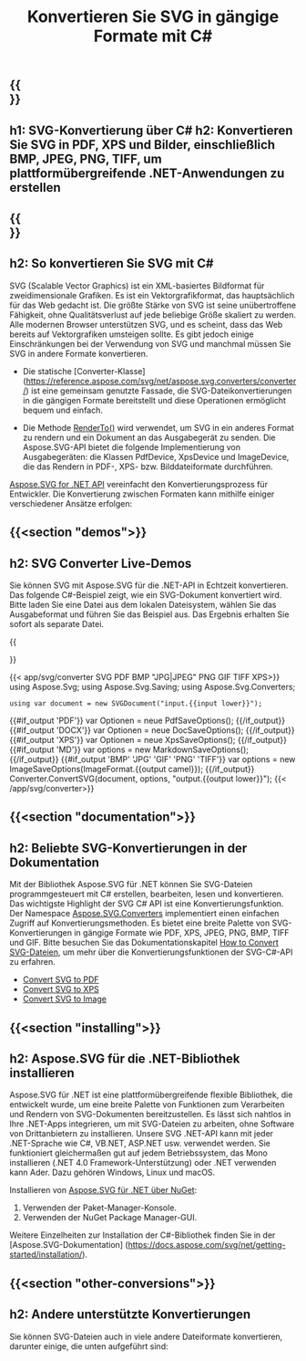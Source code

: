 ﻿---
translation: true
template: Vorlage.md
title: Konvertieren Sie SVG in gängige Formate mit C#
url: /net/conversion/
description: Konvertieren Sie SVG in PDF, XPS und Bilder mit wenigen Zeilen C#-Code über die .NET-Bibliothek.
---

{{<section banner>}}
---
h1: SVG-Konvertierung über C#
h2: Konvertieren Sie SVG in PDF, XPS und Bilder, einschließlich BMP, JPEG, PNG, TIFF, um plattformübergreifende .NET-Anwendungen zu erstellen
---

{{<section overview>}}
---
h2: So konvertieren Sie SVG mit C#
---

SVG (Scalable Vector Graphics) ist ein XML-basiertes Bildformat für zweidimensionale Grafiken. Es ist ein Vektorgrafikformat, das hauptsächlich für das Web gedacht ist. Die größte Stärke von SVG ist seine unübertroffene Fähigkeit, ohne Qualitätsverlust auf jede beliebige Größe skaliert zu werden. Alle modernen Browser unterstützen SVG, und es scheint, dass das Web bereits auf Vektorgrafiken umsteigen sollte. Es gibt jedoch einige Einschränkungen bei der Verwendung von SVG und manchmal müssen Sie SVG in andere Formate konvertieren.
 
 - Die statische [Converter-Klasse] (https://reference.aspose.com/svg/net/aspose.svg.converters/converter/) ist eine gemeinsam genutzte Fassade, die SVG-Dateikonvertierungen in die gängigen Formate bereitstellt und diese Operationen ermöglicht bequem und einfach.

 - Die Methode [RenderTo()](https://reference.aspose.com/svg/net/aspose.svg/svgdocument/renderto/) wird verwendet, um SVG in ein anderes Format zu rendern und ein Dokument an das Ausgabegerät zu senden. Die Aspose.SVG-API bietet die folgende Implementierung von Ausgabegeräten: die Klassen PdfDevice, XpsDevice und ImageDevice, die das Rendern in PDF-, XPS- bzw. Bilddateiformate durchführen.

<a href="https://products.aspose.com/svg/net/" target="_blank">Aspose.SVG for .NET API</a> vereinfacht den Konvertierungsprozess für Entwickler. Die Konvertierung zwischen Formaten kann mithilfe einiger verschiedener Ansätze erfolgen:

{{<section "demos">}}
---
h2: SVG Converter Live-Demos
---

Sie können SVG mit Aspose.SVG für die .NET-API in Echtzeit konvertieren. Das folgende C#-Beispiel zeigt, wie ein SVG-Dokument konvertiert wird. Bitte laden Sie eine Datei aus dem lokalen Dateisystem, wählen Sie das Ausgabeformat und führen Sie das Beispiel aus. Das Ergebnis erhalten Sie sofort als separate Datei.

{{<section app-pluging>}}

{{< app/svg/converter SVG PDF BMP "JPG|JPEG" PNG GIF TIFF XPS>}}
using Aspose.Svg;
using Aspose.Svg.Saving;
using Aspose.Svg.Converters;

    using var document = new SVGDocument("input.{{input lower}}");
{{#if_output 'PDF'}}
    var Optionen = neue PdfSaveOptions();
{{/if_output}}
{{#if_output 'DOCX'}}
    var Optionen = neue DocSaveOptions();
{{/if_output}}
{{#if_output 'XPS'}}
    var Optionen = neue XpsSaveOptions();
{{/if_output}}
{{#if_output 'MD'}}
    var options = new MarkdownSaveOptions();
{{/if_output}}
{{#if_output 'BMP' 'JPG' 'GIF' 'PNG' 'TIFF'}}
    var options = new ImageSaveOptions(ImageFormat.{{output camel}});
{{/if_output}}
    Converter.ConvertSVG(document, options, "output.{{output lower}}");
{{< /app/svg/converter>}}

{{<section "documentation">}}
---
h2: Beliebte SVG-Konvertierungen in der Dokumentation
---

Mit der Bibliothek Aspose.SVG für .NET können Sie SVG-Dateien programmgesteuert mit C# erstellen, bearbeiten, lesen und konvertieren. Das wichtigste Highlight der SVG C# API ist eine Konvertierungsfunktion. Der Namespace [Aspose.SVG.Converters](https://reference.aspose.com/svg/net/aspose.svg.converters/) implementiert einen einfachen Zugriff auf Konvertierungsmethoden. Es bietet eine breite Palette von SVG-Konvertierungen in gängige Formate wie PDF, XPS, JPEG, PNG, BMP, TIFF und GIF. Bitte besuchen Sie das Dokumentationskapitel <a href="https://docs.aspose.com/svg/net/how-to-work-with-aspose-svg-api/converting/" target="_blank">How to Convert SVG-Dateien</a>, um mehr über die Konvertierungsfunktionen der SVG-C#-API zu erfahren.

<div>
	<ul>
		<li><a href="https://docs.aspose.com/svg/net/how-to-work-with-aspose-svg-api/convert-svg-to-pdf/" target="_blank">Convert SVG to PDF</a></li>
		<li><a href="https://docs.aspose.com/svg/net/how-to-work-with-aspose-svg-api/convert-svg-to-xps/" target="_blank">Convert SVG to XPS</a></li>
		<li><a href="https://docs.aspose.com/svg/net/how-to-work-with-aspose-svg-api/convert-svg-to-image/" target="_blank">Convert SVG to Image</a></li>							
	</ul>
</div>

{{<section "installing">}}
---
h2: Aspose.SVG für die .NET-Bibliothek installieren
---

Aspose.SVG für .NET ist eine plattformübergreifende flexible Bibliothek, die entwickelt wurde, um eine breite Palette von Funktionen zum Verarbeiten und Rendern von SVG-Dokumenten bereitzustellen. Es lässt sich nahtlos in Ihre .NET-Apps integrieren, um mit SVG-Dateien zu arbeiten, ohne Software von Drittanbietern zu installieren. Unsere SVG .NET-API kann mit jeder .NET-Sprache wie C#, VB.NET, ASP.NET usw. verwendet werden. Sie funktioniert gleichermaßen gut auf jedem Betriebssystem, das Mono installieren (.NET 4.0 Framework-Unterstützung) oder .NET verwenden kann Ader. Dazu gehören Windows, Linux und macOS.

Installieren von <a href="https://www.nuget.org/packages/Aspose.SVG" target="_blank">Aspose.SVG für .NET über NuGet</a>:
1. Verwenden der Paket-Manager-Konsole.
1. Verwenden der NuGet Package Manager-GUI.



Weitere Einzelheiten zur Installation der C#-Bibliothek finden Sie in der [Aspose.SVG-Dokumentation] (https://docs.aspose.com/svg/net/getting-started/installation/).

{{<section "other-conversions">}}
---
h2: Andere unterstützte Konvertierungen
---

Sie können SVG-Dateien auch in viele andere Dateiformate konvertieren, darunter einige, die unten aufgeführt sind: